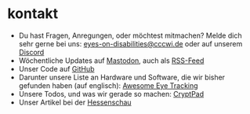 # kontakt


* Du hast Fragen, Anregungen, oder möchtest mitmachen? Melde dich sehr gerne bei uns: [eyes-on-disabilities@cccwi.de](mailto:eyes-on-disabilities@cccwi.de) oder auf unserem [Discord](https://discord.gg/V8G4vu78va)
* Wöchentliche Updates auf [Mastodon](https://cccwi.social/@eyes_on_disabilities), auch als [RSS-Feed](https://cccwi.social/@eyes_on_disabilities.rss)
* Unser Code auf [GitHub](https://github.com/eyes-on-disabilities)
* Darunter unsere Liste an Hardware und Software, die wir bisher gefunden haben (auf englisch): [Awesome Eye Tracking](https://github.com/eyes-on-disabilities/awesome-eye-tracking)
* Unsere Todos, und was wir gerade so machen: [CryptPad](https://cryptpad.fr/pad/#/2/pad/view/ZQqSYP+I+Trzj5VjhT2OiuQZnH4iZvW3pqR7gZ3QtWM/embed/)
* Unser Artikel bei der [Hessenschau](https://www.hessenschau.de/kultur/als-patienten-und-gamer-mit-behinderung-hacker-entwickeln-guenstige-eyetracking-loesung-fuer-mehr-teilhabe-v1,eyetracking-ccc-wiesbaden-100.html)
